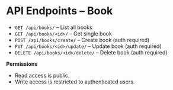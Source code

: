 # API Endpoints – Book

- `GET /api/books/` – List all books
- `GET /api/books/<id>/` – Get single book
- `POST /api/books/create/` – Create book (auth required)
- `PUT /api/books/<id>/update/` – Update book (auth required)
- `DELETE /api/books/<id>/delete/` – Delete book (auth required)

**Permissions**
- Read access is public.
- Write access is restricted to authenticated users.
